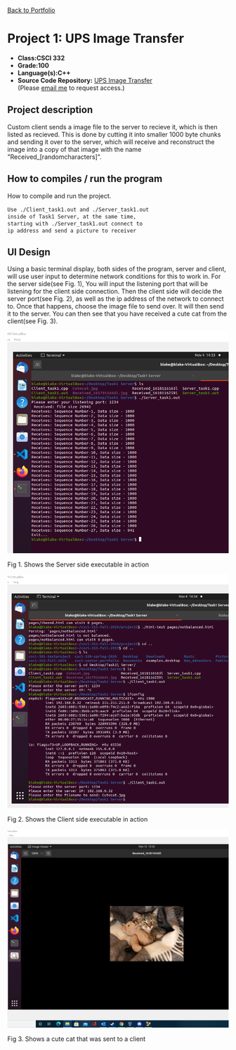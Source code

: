 [Back to Portfolio](./)

Project 1: UPS Image Transfer
===============

-   **Class:CSCI 332** 
-   **Grade:100**
-   **Language(s):C++**
-   **Source Code Repository:** [UPS Image Transfer](https://github.com/BACollins96/csci-332-project)  
    (Please [email me](mailto:bacollins1@csustudent.net?subject=GitHub%20Access) to request access.)

## Project description

Custom client sends a image file to the server to recieve it, which is then listed as recieved. This is done by cutting it into smaller 1000 byte chunks and sending it over to the server, which will receive and reconstruct the image into a copy of that image with the name "Received_[randomcharacters]".

## How to compiles / run the program

How to compile and run the project.

```
Use ./Client_task1.out and ./Server_task1.out
inside of Task1 Server, at the same time, 
starting with ./Server_task1.out connect to 
ip address and send a picture to receiver
```

## UI Design

Using a basic terminal display, both sides of the program, server and client, will use user input to determine network conditions for this to work in. For the server side(see Fig. 1), You will input the listening port that will be listening for the client side connection. Then the client side will decide the server port(see Fig. 2), as well as the ip address of the network to connect to. Once that happens, choose the image file to send over. It will then send it to the server. You can then see that you have received a cute cat from the client(see Fig. 3).

![screenshot](Seniorscreenshots/Screenshot(95).png)

Fig 1. Shows the Server side executable in action


![screenshot](Seniorscreenshots/Screenshot(96).png)

Fig 2. Shows the Client side executable in action

![screenshot](Seniorscreenshots/Screenshot(99).png)

Fig 3. Shows a cute cat that was sent to a client
